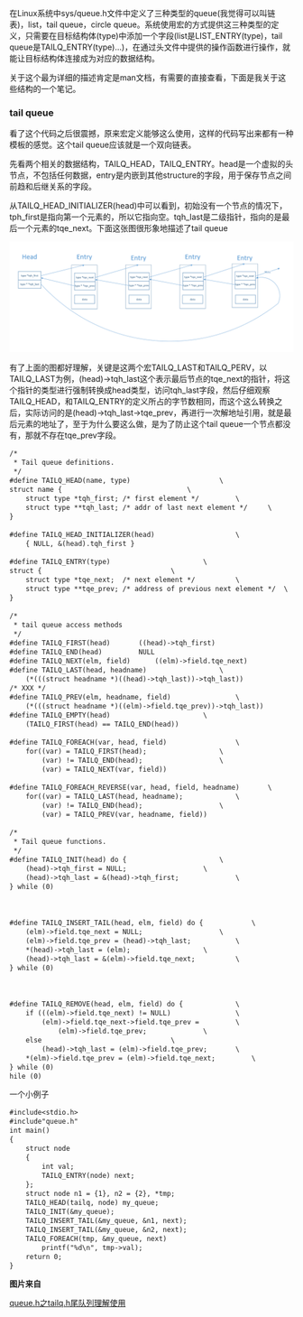 在Linux系统中sys/queue.h文件中定义了三种类型的queue(我觉得可以叫链表)，list，tail queue，circle queue。系统使用宏的方式提供这三种类型的定义，只需要在目标结构体(type)中添加一个字段(list是LIST_ENTRY(type)，tail queue是TAILQ_ENTRY(type)...)，在通过头文件中提供的操作函数进行操作，就能让目标结构体连接成为对应的数据结构。

关于这个最为详细的描述肯定是man文档，有需要的直接查看，下面是我关于这些结构的一个笔记。
### tail queue
看了这个代码之后很震撼，原来宏定义能够这么使用，这样的代码写出来都有一种模板的感觉。这个tail queue应该就是一个双向链表。


先看两个相关的数据结构，TAILQ_HEAD，TAILQ_ENTRY。head是一个虚拟的头节点，不包括任何数据，entry是内嵌到其他structure的字段，用于保存节点之间前趋和后继关系的字段。

从TAILQ_HEAD_INITIALIZER(head)中可以看到，初始没有一个节点的情况下，tph_first是指向第一个元素的，所以它指向空。tqh_last是二级指针，指向的是最后一个元素的tqe_next。下面这张图很形象地描述了tail queue

![](img/tailq.png)


有了上面的图都好理解，关键是这两个宏TAILQ_LAST和TAILQ_PERV，以TAILQ_LAST为例，(head)->tqh_last这个表示最后节点的tqe_next的指针，将这个指针的类型进行强制转换成head类型，访问tqh_last字段，然后仔细观察TAILQ_HEAD，和TAILQ_ENTRY的定义所占的字节数相同，而这个这么转换之后，实际访问的是(head)->tqh_last->tqe_prev，再进行一次解地址引用，就是最后元素的地址了，至于为什么要这么做，是为了防止这个tail queue一个节点都没有，那就不存在tqe_prev字段。

```
/*
 * Tail queue definitions.
 */
#define TAILQ_HEAD(name, type)						\
struct name {								\
	struct type *tqh_first;	/* first element */			\
	struct type **tqh_last;	/* addr of last next element */		\
}

#define TAILQ_HEAD_INITIALIZER(head)					\
	{ NULL, &(head).tqh_first }

#define TAILQ_ENTRY(type)						\
struct {								\
	struct type *tqe_next;	/* next element */			\
	struct type **tqe_prev;	/* address of previous next element */	\
}

/* 
 * tail queue access methods 
 */
#define	TAILQ_FIRST(head)		((head)->tqh_first)
#define	TAILQ_END(head)			NULL
#define	TAILQ_NEXT(elm, field)		((elm)->field.tqe_next)
#define TAILQ_LAST(head, headname)					\
	(*(((struct headname *)((head)->tqh_last))->tqh_last))
/* XXX */
#define TAILQ_PREV(elm, headname, field)				\
	(*(((struct headname *)((elm)->field.tqe_prev))->tqh_last))
#define	TAILQ_EMPTY(head)						\
	(TAILQ_FIRST(head) == TAILQ_END(head))

#define TAILQ_FOREACH(var, head, field)					\
	for((var) = TAILQ_FIRST(head);					\
	    (var) != TAILQ_END(head);					\
	    (var) = TAILQ_NEXT(var, field))

#define TAILQ_FOREACH_REVERSE(var, head, field, headname)		\
	for((var) = TAILQ_LAST(head, headname);				\
	    (var) != TAILQ_END(head);					\
	    (var) = TAILQ_PREV(var, headname, field))

/*
 * Tail queue functions.
 */
#define	TAILQ_INIT(head) do {						\
	(head)->tqh_first = NULL;					\
	(head)->tqh_last = &(head)->tqh_first;				\
} while (0)



#define TAILQ_INSERT_TAIL(head, elm, field) do {			\
	(elm)->field.tqe_next = NULL;					\
	(elm)->field.tqe_prev = (head)->tqh_last;			\
	*(head)->tqh_last = (elm);					\
	(head)->tqh_last = &(elm)->field.tqe_next;			\
} while (0)



#define TAILQ_REMOVE(head, elm, field) do {				\
	if (((elm)->field.tqe_next) != NULL)				\
		(elm)->field.tqe_next->field.tqe_prev =			\
		    (elm)->field.tqe_prev;				\
	else								\
		(head)->tqh_last = (elm)->field.tqe_prev;		\
	*(elm)->field.tqe_prev = (elm)->field.tqe_next;			\
} while (0)
hile (0)

```
一个小例子
```
#include<stdio.h>
#include"queue.h"
int main()
{
	struct node
	{
		int val;
		TAILQ_ENTRY(node) next;
	};
	struct node n1 = {1}, n2 = {2}, *tmp;
	TAILQ_HEAD(tailq, node) my_queue;
	TAILQ_INIT(&my_queue);
	TAILQ_INSERT_TAIL(&my_queue, &n1, next);
	TAILQ_INSERT_TAIL(&my_queue, &n2, next);
	TAILQ_FOREACH(tmp, &my_queue, next)
		printf("%d\n", tmp->val);
	return 0;
}

```

**图片来自**

[ queue.h之tailq.h尾队列理解使用](http://blog.csdn.net/chen98765432101/article/details/56511598)